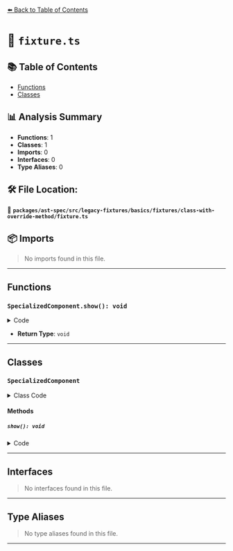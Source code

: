 [⬅️ Back to Table of Contents](../../../../../../../index.md)

# 📄 `fixture.ts`

## 📚 Table of Contents

- [Functions](#functions)
- [Classes](#classes)

## 📊 Analysis Summary

- **Functions**: 1
- **Classes**: 1
- **Imports**: 0
- **Interfaces**: 0
- **Type Aliases**: 0

## 🛠️ File Location:
📂 **`packages/ast-spec/src/legacy-fixtures/basics/fixtures/class-with-override-method/fixture.ts`**

## 📦 Imports

> No imports found in this file.


---

## Functions

### `SpecializedComponent.show(): void`

<details><summary>Code</summary>

```ts
override show() {
    // ...
  }
```
</details>

- **Return Type**: `void`

---

## Classes

### `SpecializedComponent`

<details><summary>Class Code</summary>

```ts
class SpecializedComponent extends SomeComponent {
  override show() {
    // ...
  }
}
```
</details>

#### Methods

##### `show(): void`

<details><summary>Code</summary>

```ts
override show() {
    // ...
  }
```
</details>


---

## Interfaces

> No interfaces found in this file.


---

## Type Aliases

> No type aliases found in this file.


---